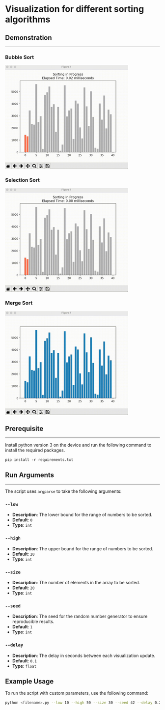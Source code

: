 # Visualization for different sorting algorithms

## Demonstration
---

### Bubble Sort
<img src="https://github.com/aditya-me13/Algo-Visualisation-Toolkit/blob/main/Sorting%20Algorithms/Gifs/Bubble.gif" width="400">

### Selection Sort
<img src="https://github.com/aditya-me13/Algo-Visualisation-Toolkit/blob/main/Sorting%20Algorithms/Gifs/Selection.gif" width="400">

### Merge Sort
<img src="https://github.com/aditya-me13/Algo-Visualisation-Toolkit/blob/main/Sorting%20Algorithms/Gifs/Merge.gif" width="400">


## Prerequisite
---

Install python version 3 on the device and run the following command to install the required packages.
```
pip install -r requirements.txt
```

## Run Arguments
---

The script uses `argparse` to take the following arguments:

### `--low`

- **Description**: The lower bound for the range of numbers to be sorted.
- **Default**: `0`
- **Type**: `int`

### `--high`

- **Description**: The upper bound for the range of numbers to be sorted.
- **Default**: `20`
- **Type**: `int`

### `--size`

- **Description**: The number of elements in the array to be sorted.
- **Default**: `20`
- **Type**: `int`

### `--seed`

- **Description**: The seed for the random number generator to ensure reproducible results.
- **Default**: `1`
- **Type**: `int`

### `--delay`

- **Description**: The delay in seconds between each visualization update.
- **Default**: `0.1`
- **Type**: `float`

## Example Usage

To run the script with custom parameters, use the following command:

```bash
python <filename>.py --low 10 --high 50 --size 30 --seed 42 --delay 0.2
```
